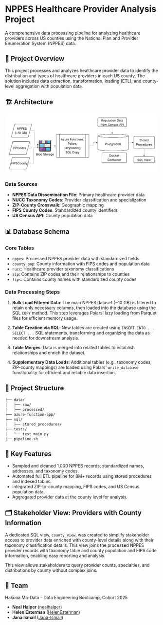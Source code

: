 # NPPES Healthcare Provider Analysis Project

A comprehensive data processing pipeline for analyzing healthcare providers across US counties using the National Plan and Provider Enumeration System (NPPES) data.

## 🎯 Project Overview

This project processes and analyzes healthcare provider data to identify the distribution and types of healthcare providers in each US county. The solution includes data extraction, transformation, loading (ETL), and county-level aggregation with population data.

## 🏗️ Architecture

![Project Architecture Diagram](./docs/images/NPPES-ARCHITECTURE.png)

### Data Sources
- **NPPES Data Dissemination File**: Primary healthcare provider data
- **NUCC Taxonomy Codes**: Provider classification and specialization
- **ZIP-County Crosswalk**: Geographic mapping
- **FIPS County Codes**: Standardized county identifiers
- **US Census API**: County population data

## 📊 Database Schema

### Core Tables
- `nppes`: Processed NPPES provider data with standardized fields
- `county_pop`: County information with FIPS codes and population data
- `nucc`: Healthcare provider taxonomy classifications
- `zip`: Contains ZIP codes and their relationships to counties
- `fips`: Contains county names with standardized county codes

### Data Processing Steps

1. **Bulk Load Filtered Data**: The main NPPES dataset (~10 GB) is filtered to retain only necessary columns, then loaded into the database using the SQL `COPY` method. This step leverages Polars' lazy loading from Parquet files for efficient memory usage.

2. **Table Creation via SQL**: New tables are created using `INSERT INTO ... SELECT ...` SQL statements, transforming and organizing the data as needed for downstream analysis.

3. **Table Merges**: Data is merged into related tables to establish relationships and enrich the dataset.

4. **Supplementary Data Loads**: Additional tables (e.g., taxonomy codes, ZIP-county mappings) are loaded using Polars' `write_database` functionality for efficient and reliable data insertion.

## 📁 Project Structure

```
├── data/
│   ├── raw/
│   ├── processed/
├── azure-function-app/
├── sql/
│   ├── stored_procedures/
├── tests/
│   └── test_main.py
├── pipeline.sh
```


## 🔧 Key Features

- Sampled and cleaned 1,000 NPPES records; standardized names, addresses, and taxonomy codes.
- Automated full ETL pipeline for 8M+ records using stored procedures and indexed tables.
- Integrated ZIP-to-county mapping, FIPS codes, and US Census population data.
- Aggregated provider data at the county level for analysis.

## 🗂️ Stakeholder View: Providers with County Information

A dedicated SQL view, `county_view`, was created to simplify stakeholder access to provider data enriched with county-level details along with their taxonomy classification details. This view joins the processed NPPES provider records with taxonomy table and county population and FIPS code information, enabling easy reporting and analysis.

This view allows stakeholders to query provider counts, specialties, and distributions by county without complex joins.

## 👥 Team

Hakuna Ma-Data – Data Engineering Bootcamp, Cohort 2025
- **Neal Halper** ([nealhalper](https://github.com/nealhalper))
- **Helen Esterman** ([HelenEsterman](https://github.com/HelenEsterman))
- **Jana Ismail** ([Jana-Ismail](https://github.com/Jana-Ismail))